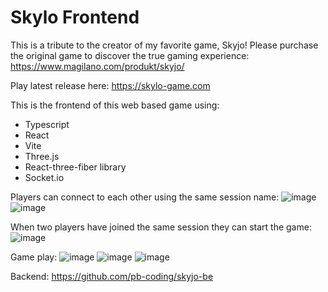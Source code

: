 # Skylo Frontend

This is a tribute to the creator of my favorite game, Skyjo! Please purchase the original game to discover the true gaming experience: https://www.magilano.com/produkt/skyjo/

Play latest release here: https://skylo-game.com

This is the frontend of this web based game using:

- Typescript
- React
- Vite
- Three.js
- React-three-fiber library
- Socket.io

Players can connect to each other using the same session name:
![image](https://github.com/pb-coding/skyjo-fe/assets/71174645/60044a39-8e8c-4aea-90af-9fb52a5d6e27)
![image](https://github.com/pb-coding/skyjo-fe/assets/71174645/aae315b3-8b9b-4ae9-b7fd-8193be940e1a)


When two players have joined the same session they can start the game:
![image](https://github.com/pb-coding/skyjo-fe/assets/71174645/81629246-5259-460c-82b9-7f71a19d4ab5)


Game play:
![image](https://github.com/pb-coding/skyjo-fe/assets/71174645/dbdb6655-ea73-4b7b-8b26-9eae8f1c6687)
![image](https://github.com/pb-coding/skyjo-fe/assets/71174645/228afda3-6525-4674-ba0a-b4d5bbca68cc)
![image](https://github.com/pb-coding/skyjo-fe/assets/71174645/1c64bfbb-bb03-412b-990e-1e03c55b477f)


Backend: https://github.com/pb-coding/skyjo-be
